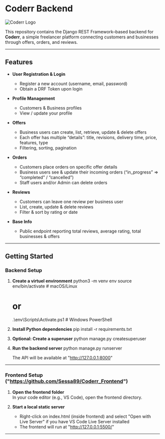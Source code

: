 # Coderr Backend

![Coderr Logo](logo_icon.svg)

This repository contains the Django REST Framework–based backend for **Coderr**, a simple freelancer platform connecting customers and businesses through offers, orders, and reviews.

---

## Features

- **User Registration & Login**  
  - Register a new account (username, email, password)
  - Obtain a DRF Token upon login

- **Profile Management**  
  - Customers & Business profiles  
  - View / update your profile  

- **Offers**  
  - Business users can create, list, retrieve, update & delete offers  
  - Each offer has multiple “details”: title, revisions, delivery time, price, features, type  
  - Filtering, sorting, pagination

- **Orders**  
  - Customers place orders on specific offer details  
  - Business users see & update their incoming orders (“in_progress” => “completed” / “cancelled”)  
  - Staff users and/or Admin can delete orders 

- **Reviews**  
  - Customers can leave one review per business user  
  - List, create, update & delete reviews  
  - Filter & sort by rating or date

- **Base Info**  
  - Public endpoint reporting total reviews, average rating, total businesses & offers

---

## Getting Started

### Backend Setup

1. **Create a virtuel environment**
    python3 -m venv env
    source env/bin/activate   # macOS/Linux
    # or
    .\env\Scripts\Activate.ps1  # Windows PowerShell

2. **Install Python dependencies**
    pip install -r requirements.txt

3. **Optional: Create a superuser**
    python manage.py createsuperuser

4. **Run the backend server**
    python manage.py runserver

    The API will be available at "http://127.0.0.1:8000"

---

### Frontend Setup ("https://github.com/Sessa89/Coderr_Frontend")

1. **Open the frontend folder**  
    In your code editor (e.g., VS Code), open the frontend directory.

2. **Start a local static server**
    - Right-click on index.html (inside frontend) and select "Open with Live Server" if you have VS Code Live Server installed
    - The frontend will run at "http://127.0.0.1:5500/"

---